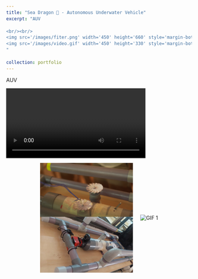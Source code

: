 ```yaml
---
title: "Sea Dragon 🐉 - Autonomous Underwater Vehicle"
excerpt: "AUV

<br/><br/>
<img src='/images/fiter.png' width='450' height='660' style='margin-bottom: 20px;'>
<img src='/images/video.gif' width='450' height='330' style='margin-bottom: 20px;'>
"

collection: portfolio
---
```


AUV

<video width='75%' controls controlsList="nodownload" oncontextmenu="return false;">
  <source src="/images/video.mp4" type="video/mp4">
Your browser does not support the video tag.
</video>

<div style="display: flex; justify-content: center; align-items: center; max-width: 100%;">
    <img src='/images/fiter.png' alt="Image 1" style="margin: 10px; max-width: 50%; height: auto;">
    <img src='/images/video.gif' alt="GIF 1" style="margin: 10px; max-width: 50%; height: auto;">
</div>
